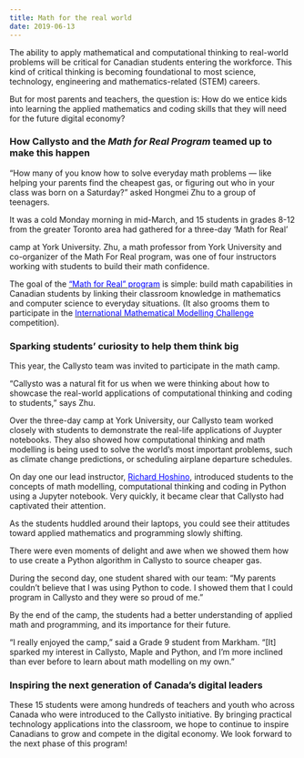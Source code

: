 ```yaml
---
title: Math for the real world
date: 2019-06-13
---
```

<p>The ability to apply mathematical and computational thinking to real-world problems will be critical for Canadian students entering the workforce. This kind of critical thinking is becoming foundational to most science, technology, engineering and mathematics-related (STEM) careers.</p>



<p>But for most parents and teachers, the question is: How do we entice kids into learning the applied mathematics and coding skills that they will need for the future digital economy?</p>



<h3 class="wp-block-heading">How Callysto and the <em>Math for Real Program</em> teamed up to make this happen</h3>


<!-- 
<h3 class="wp-block-heading"><img decoding="async" class=" wp-image-2463 alignright" src="./Math for the Real World – Callysto_files/Group-768x385.jpg" alt="" width="768" height="385"></h3> -->



<p>“How many of you know how to solve everyday math problems — like helping your parents find the cheapest gas, or figuring out who in your class was born on a Saturday?” asked Hongmei Zhu to a group of teenagers.</p>



<p>It was a cold Monday morning in mid-March, and 15 students in grades 8-12 from the greater Toronto area had gathered for a three-day ‘Math for Real’</p>



<p>camp at York University. Zhu, a math professor from York University and co-organizer of the Math For Real program, was one of four instructors working with students to build their math confidence.</p>



<p>The goal of the <a href="http://im2c-canada.math.yorku.ca/wordpress/index.php/marchtraining/" target="_blank" rel="noopener noreferrer"><span style="color: rgb(0, 0, 255); --darkreader-inline-color: #4d71af;" data-darkreader-inline-color="">“Math for Real” program</span></a> is simple: build math capabilities in Canadian students by linking their classroom knowledge in mathematics and computer science to everyday situations. (It also grooms them to participate in the <a href="http://im2c-canada.math.yorku.ca/" target="_blank" rel="noopener noreferrer"><span style="color: rgb(0, 0, 255); --darkreader-inline-color: #4d71af;" data-darkreader-inline-color="">International Mathematical Modelling Challenge</span></a> competition).</p>



<h3 class="wp-block-heading">Sparking students’ curiosity to help them think big</h3>



<p>This year, the Callysto team was invited to participate in the math camp.</p>



<p>“Callysto was a natural fit for us when we were thinking about how to showcase the real-world applications of computational thinking and coding to students,” says Zhu.</p>



<p>Over the three-day camp at York University, our Callysto team worked closely with students to demonstrate the real-life applications of Juypter notebooks. They also showed how computational thinking and math modelling is being used to solve the world’s most important problems, such as climate change predictions, or scheduling airplane departure schedules.</p>



<!-- <h3 class="wp-block-heading">Callysto in action<img loading="lazy" decoding="async" class="size-medium_large wp-image-2484 alignleft" src="Richard-768x511.jpg" alt="" width="768" height="511"></h3> -->



<p>On day one our lead instructor, <span style="color: rgb(0, 0, 255); --darkreader-inline-color: #4d71af;" data-darkreader-inline-color=""><a style="color: rgb(0, 0, 255); --darkreader-inline-color: #4d71af;" href="https://www.callysto.ca/2018/10/12/bc-ambassador-richard-hoshino/" target="_blank" rel="noopener noreferrer" data-darkreader-inline-color="">Richard Hoshino</a></span>, introduced students to the concepts of math modelling, computational thinking and coding in Python using a Jupyter notebook. Very quickly, it became clear that Callysto had captivated their attention.</p>



<p>As the students huddled around their laptops, you could see their attitudes toward applied mathematics and programming slowly shifting.</p>



<p>There were even moments of delight and awe when we showed them how to use create a Python algorithm in Callysto to source cheaper gas.</p>



<p>During the second day, one student shared with our team: “My parents couldn’t believe that I was using Python to code. I showed them that I could program in Callysto and they were so proud of me.”</p>



<p>By the end of the camp, the students had a better understanding of applied math and programming, and its importance for their future.</p>



<p>“I really enjoyed the camp,” said a Grade 9 student from Markham. “[It] sparked my interest in Callysto, Maple and Python, and I’m more inclined than ever before to learn about math modelling on my own.”</p>



<h3 class="wp-block-heading">Inspiring the next generation of Canada’s digital leaders</h3>



<p>These 15 students were among hundreds of teachers and youth who across Canada who were introduced to the Callysto initiative. By bringing practical technology applications into the classroom, we hope to continue to inspire Canadians to grow and compete in the digital economy. We look forward to the next phase of this program!</p>